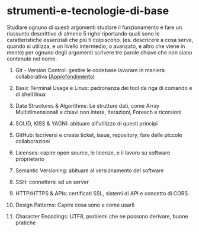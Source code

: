 # strumenti-e-tecnologie-di-base


Studiare ognuno di questi argomenti studiare il funzionamento e fare un riassunto descrittivo di almeno 5 righe riportando quali sono le caratteristiche essenziali che più ti colpiscono.
(es. descricere a cosa serve, quando si utilizza, e un livello intermedio, o avanzato, e altro che viene in mente)
per ognuno degli argomenti scrivere tre parole chiave che non siano contenute nel nome.


1. Git - Version Control: gestire le codebase lavorare in maniera collaborativa
[(Approfondimento)](GIT.md)


2. Basic Terminal Usage e Linux: padronanza dei tool da riga di comando e di shell linux



3. Data Structures & Algorithms: Le strutture dati, come Array Multidimensionali e chiavi non intere, Iterazioni, Foreach e ricorsioni 



4. SOLID, KISS & YAGNI: abituare all'utilizzo di questi principi


5. GitHub: Iscriversi e create ticket, issue, repository, fare delle piccole collaborazioni


6. Licenses: capire open source, le licenze, e il lavoro su software proprietario


7. Semantic Versioning: abituare al versionamento del software


8. SSH: connettersi ad un server


9. HTTP/HTTPS & APIs: certificati SSL, sistemi di API e concetto di CORS 


10. Design Patterns: Capire cosa sono e come usarli 


11. Character Encodings: UTF8, problemi che ne possono derivare, buone pratiche




